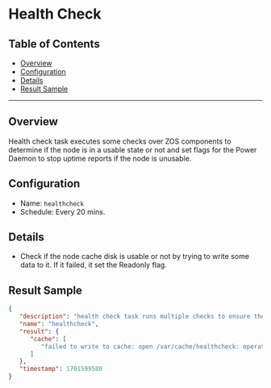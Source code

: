 <h1> Health Check </h1>

<h2>Table of Contents</h2>

- [Overview](#overview)
- [Configuration](#configuration)
- [Details](#details)
- [Result Sample](#result-sample)

***

## Overview

Health check task executes some checks over ZOS components to determine if the node is in a usable state or not and set flags for the Power Daemon to stop uptime reports if the node is unusable.

## Configuration

- Name: `healthcheck`
- Schedule: Every 20 mins.

## Details

- Check if the node cache disk is usable or not by trying to write some data to it. If it failed, it set the Readonly flag.

## Result Sample

```json
{
   "description": "health check task runs multiple checks to ensure the node is in a usable state and set flags for the power daemon to stop reporting uptime if it is not usable",
   "name": "healthcheck",
   "result": {
      "cache": [
         "failed to write to cache: open /var/cache/healthcheck: operation not permitted"
      ]
   },
   "timestamp": 1701599580
}
```